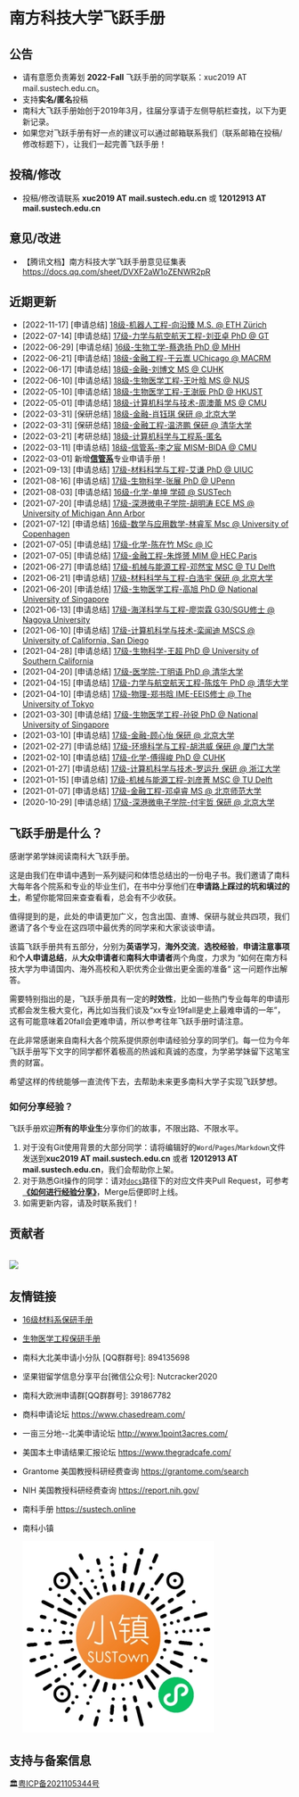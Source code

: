 # 南方科技大学飞跃手册

## 公告

- 请有意愿负责筹划 **2022-Fall** 飞跃手册的同学联系：xuc2019 AT mail.sustech.edu.cn。
- 支持**实名/匿名**投稿
- 南科大飞跃手册始创于2019年3月，往届分享请于左侧导航栏查找，以下为更新记录。
- 如果您对飞跃手册有好一点的建议可以通过邮箱联系我们（联系邮箱在投稿/修改标题下），让我们一起完善飞跃手册！

## 投稿/修改

- 投稿/修改请联系 **xuc2019 AT mail.sustech.edu.cn** 或 **12012913 AT mail.sustech.edu.cn**

## 意见/改进

- 【腾讯文档】南方科技大学飞跃手册意见征集表 https://docs.qq.com/sheet/DVXF2aW1oZENWR2pR

## 近期更新

- [2022-11-17] [申请总结] [18级-机器人工程-向沿臻 M.S. @ ETH Zürich](grad-application/mechanical-and-energy-engineering/[CH]-18-xiangyanzhen.md)
- [2022-07-14] [申请总结] [17级-力学与航空航天工程-刘亚卓 PhD @ GT](grad-application/mechanics-and-aerospace-engineering/[US]-17-liuyazhuo.md)
- [2022-06-29] [申请总结] [16级-生物工学-蔡逸扬 PhD @ MHH](grad-application/biology/biotechnology/[GER]-16-caiyiyang.md)
- [2022-06-21] [申请总结] [18级-金融工程-于云嵩 UChicago @ MACRM](grad-application/finance/financial-engineering/[US]-18-yuyunsong.md)
- [2022-06-17] [申请总结] [18级-金融-刘博文 MS @ CUHK](grad-application/finance/finance/[HK]-18-liubowen.md)
- [2022-06-10] [申请总结] [18级-生物医学工程-王叶晗 MS @ NUS](grad-application/biomedical-engineering/[SG]-18-wangyehan.md)
- [2022-05-10] [申请总结]  [18级-生物医学工程-王澍辰   PhD @ HKUST ](grad-application/biomedical-engineering/[HK]-18-wangshuchen.md)
- [2022-05-01] [申请总结] [18级-计算机科学与技术-周澳蕾 MS @ CMU](grad-application/computer-science-and-engineering/[US]-18-zhouaolei.md)
- [2022-03-31] [保研总结] [18级-金融-肖钰琪 保研 @ 北京大学](grad-application/finance/finance/[CN]-18-xiaoyuqi.md)
- [2022-03-31] [保研总结] [18级-金融工程-温济鹏 保研 @ 清华大学](grad-application/finance/financial-engineering/[CN]-18-wenjipeng.md)
- [2022-03-21] [考研总结] [18级-计算机科学与工程系-匿名](grad-application/computer-science-and-engineering/[CN]-18-anonymous.md)
- [2022-03-11] [申请总结] [18级-信管系-李之宸 MISM-BIDA @ CMU](grad-application/information-systems-and-management-engineering/big-data-management-and-applications/[US]-18-lizhichen.md)
- [2022-03-01] 新增[**信管系**](grad-application/information-systems-and-management-engineering/README.md)专业申请手册！
- [2021-09-13] [申请总结] [17级-材料科学与工程-艾谦 PhD @ UIUC](grad-application/materials-science-and-engineering/[US]-17-aiqian.md)
- [2021-08-16] [申请总结] [17级-生物科学-张展 PhD @ UPenn](grad-application/biology/bioscience/[US]-17-zhangzhan.md)
- [2021-08-03] [申请总结] [16级-化学-单坤 学硕 @ SUSTech](grad-application/chemistry/[CN]-16-ShanKun.md)
- [2021-07-20] [申请总结] [17级-深港微电子学院-胡明涛 ECE MS @ University of Michigan Ann Arbor](grad-application/school_of_microelectronics/[US]-17-humingtao.md)
- [2021-07-12] [申请总结] [16级-数学与应用数学-林睿军 Msc @ University of Copenhagen](grad-application/math/applied-mathematics/[DNK]-16-linruijun.md)
- [2021-07-05] [申请总结] [17级-化学-陈在竹 MSc @ IC](grad-application/chemistry/[UK]-17-chenzaizhu.md)
- [2021-07-05] [申请总结] [17级-金融工程-朱烨赟 MIM @ HEC Paris](grad-application/finance/financial-engineering/[FR]-17-zhuyeyun.md)
- [2021-06-27] [申请总结] [17级-机械与能源工程-邓然宝 MSC @ TU Delft](grad-application/mechanical-and-energy-engineering/[NL]-17-dengranbao.md)
- [2021-06-21] [申请总结] [17级-材料科学与工程-白浩宇 保研 @ 北京大学](grad-application/materials-science-and-engineering/[CN]-17-baihaoyu.md)
- [2021-06-20] [申请总结] [17级-生物医学工程-高旭 PhD @ National University of Singapore](grad-application/biomedical-engineering/[SG]-17-gaoxu.md)
- [2021-06-13] [申请总结] [17级-海洋科学与工程-廖崇霖 G30/SGU修士 @ Nagoya University](grad-application/marine-science-and-engineering/[JP]-17-liaochonglin.md)
- [2021-06-10] [申请总结] [17级-计算机科学与技术-栾闻迪 MSCS @ University of California, San Diego](grad-application/computer-science-and-engineering/[US]-17-luanwendi.md)
- [2021-04-28] [申请总结] [17级-生物科学-王超 PhD @ University of Southern California](grad-application/biology/bioscience/[US]-17-wangchao.md)
- [2021-04-20] [申请总结] [17级-医学院-丁明语 PhD @ 清华大学](grad-application/medicine/[CN]-17-dingmingyu.md)
- [2021-04-15] [申请总结] [17级-力学与航空航天工程-陈炫午 PhD @ 清华大学](grad-application/mechanics-and-aerospace-engineering/[CN]-17-chenxuanwu.md)
- [2021-04-10] [申请总结] [17级-物理-郑书晗 IME-EEIS修士 @ The University of Tokyo](grad-application/physics/physics/[JP]-17-zhengshuhan.md)
- [2021-03-30] [申请总结] [17级-生物医学工程-孙锐 PhD @ National University of Singapore](grad-application/biomedical-engineering/[SG]-17-sunrui.md)
- [2021-03-10] [申请总结] [17级-金融-顾心怡 保研 @ 北京大学](grad-application/finance/finance/[CN]-17-guxinyi.md)
- [2021-02-27] [申请总结] [17级-环境科学与工程-胡洪威 保研 @ 厦门大学 ](grad-application/environmental-science-and-engineering/environmental-science-and-engineering/[CN]-17-huhongwei.md)
- [2021-02-10] [申请总结] [17级-化学-傅得峻 PhD @ CUHK](grad-application/chemistry/[HK]-17-fudejun.md)
- [2021-01-27] [申请总结] [17级-计算机科学与技术-罗运升 保研 @ 浙江大学](grad-application/computer-science-and-engineering/[CN]-17-luoyunsheng.md)
- [2021-01-15] [申请总结] [17级-机械与能源工程-刘彦菁 MSC @ TU Delft](grad-application/mechanical-and-energy-engineering/[US]-17-liuyanjing.md)
- [2021-01-07] [申请总结] [17级-金融工程-邓卓睿 MS @ 北京师范大学](grad-application/finance/financial-engineering/[CN]-17-dengzhuorui.md)
- [2020-10-29] [申请总结] [17级-深港微电子学院-付宇哲 保研 @ 北京大学](grad-application/school_of_microelectronics/[CN]-17-fuyuzhe.md)

## 飞跃手册是什么？

感谢学弟学妹阅读南科大飞跃手册。

这是由我们在申请中遇到一系列疑问和体悟总结出的一份电子书。我们邀请了南科大每年各个院系和专业的毕业生们，在书中分享他们在**申请路上踩过的坑和填过的土**，希望你能常回来查查看看，总会有不少收获。

值得提到的是，此处的申请更加广义，包含出国、直博、保研与就业共四项，我们邀请了各个专业在这四项中最优秀的同学来和大家谈谈申请。

该篇飞跃手册共有五部分，分别为**英语学习**，**海外交流**，**选校经验**，**申请注意事项**和**个人申请总结**，从**大众申请者**和**南科大申请者**两个角度，力求为 “如何在南方科技大学为申请国内、海外高校和入职优秀企业做出更全面的准备“ 这一问题作出解答。

需要特别指出的是，飞跃手册具有一定的**时效性**，比如一些热门专业每年的申请形式都会发生极大变化，再比如当我们谈及“xx专业19fall是史上最难申请的一年”，这有可能意味着20fall会更难申请，所以参考往年飞跃手册时请注意。

在此非常感谢来自南科大各个院系提供原创申请经验分享的同学们。每一位为今年飞跃手册写下文字的同学都怀着极高的热诚和真诚的态度，为学弟学妹留下这笔宝贵的财富。

希望这样的传统能够一直流传下去，去帮助未来更多南科大学子实现飞跃梦想。

### 如何分享经验？

飞跃手册欢迎**所有的毕业生**分享你们的故事，不限出路、不限水平。

1. 对于没有Git使用背景的大部分同学：请将编辑好的`Word`/`Pages`/`Markdown`文件发送到**xuc2019 AT mail.sustech.edu.cn** 或者 **12012913 AT mail.sustech.edu.cn**，我们会帮助你上架。
2. 对于熟悉Git操作的同学：请对[`docs`](https://github.com/SUSTech-Application/SUSTechapplication/tree/master/docs)路径下的对应文件夹Pull Request，可参考 [**《如何进行经验分享》**](如何进行经验分享)，Merge后便即时上线。
3. 如需更新内容，请及时联系我们！

## 贡献者

<a href="https://github.com/SUSTech-Application/SUSTechapplication/graphs/contributors">
  <br><img src="https://contributors-img.web.app/image?repo=SUSTech-Application/SUSTechapplication" />
</a>

## 友情链接

* [16级材料系保研手册](https://docs.qq.com/doc/DY1JUbGJkaGNMTHVq?disableReturnList=1&_from=2&ADUIN=820251273&ADSESSION=1573275641&ADTAG=CLIENT.QQ.5665_.0&ADPUBNO=26946&jumpuin=820251273)
* [生物医学工程保研手册](https://docs.qq.com/doc/DRmtoQlhEdm9oSnpD)
* 南科大北美申请小分队 \[QQ群群号\]: 894135698
* 坚果钳留学信息分享平台\[微信公众号\]: Nutcracker2020 
* 南科大欧洲申请群\[QQ群群号\]: 391867782
* 商科申请论坛 https://www.chasedream.com/
* 一亩三分地--北美申请论坛 http://www.1point3acres.com/
* 美国本土申请结果汇报论坛 https://www.thegradcafe.com/
* Grantome 美国教授科研经费查询 https://grantome.com/search
* NIH 美国教授科研经费查询 https://report.nih.gov/ 
* 南科手册 https://sustech.online
* 南科小镇

  <img src="src/img/readme/sustech_town.jpg"/>



## 支持与备案信息

🏛️[粤ICP备2021105344号](https://beian.miit.gov.cn/#/Integrated/index)
